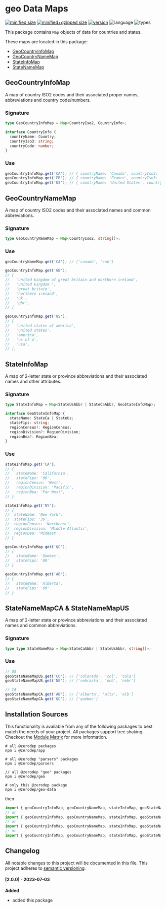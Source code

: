 # geo Data Maps

[![minified size](https://img.shields.io/bundlephobia/min/@zerodep/geo-data?style=flat-square&color=blue)](https://bundlephobia.com/package/@zerodep/geo-data)
[![minified+gzipped size](https://img.shields.io/bundlephobia/minzip/@zerodep/geo-data?style=flat-square&color=blue)](https://bundlephobia.com/package/@zerodep/geo-data)
[![version](https://img.shields.io/npm/v/@zerodep/geo-data?style=flat-square&color=blue)](https://www.npmjs.com/package/@zerodep/geo-data)
![language](https://img.shields.io/badge/typescript-100%25-blue?style=flat-square)
![types](https://img.shields.io/badge/types-included-blue?style=flat-square)

This package contains `Map` objects of data for countries and states.

These maps are located in this package:

- [GeoCountryInfoMap](#GeoCountryInfoMap)
- [GeoCountryNameMap](#GeoCountryNameMap)
- [StateInfoMap](#StateInfoMap)
- [StateNameMap](#StateNameMapCa--StateNameMapUS)

## GeoCountryInfoMap

A map of country ISO2 codes and their associated proper names, abbreviations and country code/numbers.

### Signature

```typescript
type GeoCountryInfoMap = Map<CountryIso2, CountryInfo>;

interface CountryInfo {
  countryName: Country;
  countryIso3: string;
  countryCode: number;
}
```

### Use

```javascript
geoCountryInfoMap.get('CA'); // { countryName: 'Canada', countryIso3: 'CAN', countryCode: 124 }
geoCountryInfoMap.get('FR'); // { countryName: 'France', countryIso3: 'FRA', countryCode: 250 }
geoCountryInfoMap.get('US'); // { countryName: 'United States', countryIso3: 'USA', countryCode: 840 }
```

## GeoCountryNameMap

A map of country ISO2 codes and their associated names and common abbreviations.

### Signature

```typescript
type GeoCountryNameMap = Map<CountryIso2, string[]>;
```

### Use

```javascript
geoCountryNameMap.get('CA'); // ['canada', 'can']

geoCountryInfoMap.get('GB');
// [
//   'united kingdom of great britain and northern ireland',
//   'united kingdom ',
//   'great britain',
//   'northern ireland',
//   'uk',
//   'gbr',
// ]

geoCountryInfoMap.get('US');
// [
//   'united states of america',
//   'united states',
//   'america',
//   'us of a',
//   'usa',
// ],
```

## StateInfoMap

A map of 2-letter state or province abbreviations and their associated names and other attributes.

### Signature

```typescript
type StateInfoMap = Map<StateUsAbbr | StateCaAbbr, GeoStateInfoMap>;

interface GeoStateInfoMap {
  stateName: StateCa | StateUs;
  stateFips: string;
  regionCensus?: RegionCensus;
  regionDivision?: RegionDivision;
  regionBea?: RegionBea;
}
```

### Use

```javascript
stateInfoMap.get('CA');
// {
//   stateName: 'California',
//   stateFips: '06',
//   regionCensus: 'West',
//   regionDivision: 'Pacific',
//   regionBea: 'Far West',
// }

stateInfoMap.get('NY');
// {
//  stateName: 'New York',
//  stateFips: '36',
//  regionCensus: 'Northeast',
//  regionDivision: 'Middle Atlantic',
//  regionBea: 'Mideast',
// }

geoCountryInfoMap.get('QC');
// {
//   stateName: 'Quebec',
//   stateFips: '00'
// }

geoCountryInfoMap.get('AB');
// {
//   stateName: 'Alberta',
//   stateFips: '00'
// }
```

## StateNameMapCA & StateNameMapUS

A map of 2-letter state or province abbreviations and their associated names and common abbreviations.

### Signature

```typescript
type type StateNameMap = Map<StateCaAbbr | StateUsAbbr, string[]>;
```

### Use

```javascript
// US
geoStateNameMapUS.get('CO'); // ['colorado', 'col', 'colo']
geoStateNameMapUS.get('NE'); // ['nebraska', 'neb', 'nebr']

// CA
geoStateNameMapCA.get('AB'); // ['alberta', 'alta', 'alb']
geoStateNameMapCA.get('QC'); // ['quebec']
```

## Installation Sources

This functionality is available from any of the following packages to best match the needs of your project. All packages support tree shaking. Checkout the [Module Matrix](/) for more information.

```shell
# all @zerodep packages
npm i @zerodep/app

# all @zerodep "parsers" packages
npm i @zerodep/parsers

// all @zerodep "geo" packages
npm i @zerodep/geo

# only this @zerodep package
npm i @zerodep/geo-data
```

then

```javascript
import { geoCountryInfoMap, geoCountryNameMap, stateInfoMap, geoStateNameMapCA, geoStateNameMapUS } from '@zerodep/app';
// or
import { geoCountryInfoMap, geoCountryNameMap, stateInfoMap, geoStateNameMapCA, geoStateNameMapUS } from '@zerodep/parsers';
// or
import { geoCountryInfoMap, geoCountryNameMap, stateInfoMap, geoStateNameMapCA, geoStateNameMapUS } from '@zerodep/geo';
// or
import { geoCountryInfoMap, geoCountryNameMap, stateInfoMap, geoStateNameMapCA, geoStateNameMapUS } from '@zerodep/geo-data';
```

## Changelog

All notable changes to this project will be documented in this file. This project adheres to [semantic versioning](https://semver.org/spec/v2.0.0.html).

#### [2.0.0] - 2023-07-03

**Added**

- added this package
